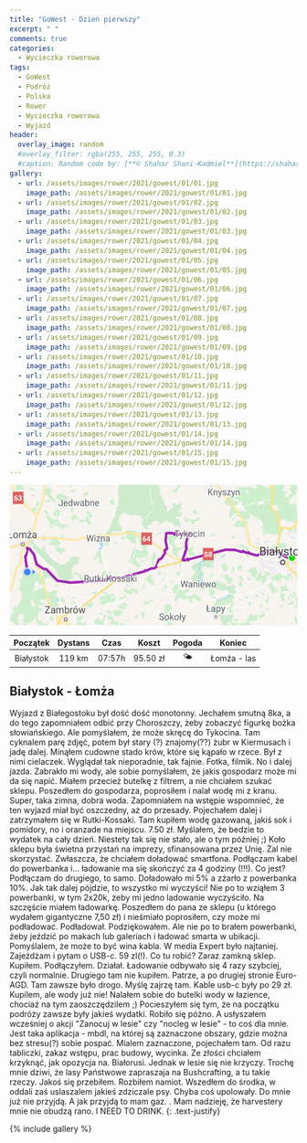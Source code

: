 ```yaml
---
title: "GoWest - Dzień pierwszy"
excerpt: " "
comments: true
categories:
  - Wycieczka rowerowa
tags:
  - GoWest
  - Podróż
  - Polska
  - Rower  
  - Wycieczka rowerowa
  - Wyjazd
header:
  overlay_image: random
  #overlay_filter: rgba(255, 255, 255, 0.3)
  #caption: Random code by: [**© Shahar Shani-Kadmiel**](https://shaharkadmiel.github.io)"
gallery:
  - url: /assets/images/rower/2021/gowest/01/01.jpg
    image_path: /assets/images/rower/2021/gowest/01/01.jpg        
  - url: /assets/images/rower/2021/gowest/01/02.jpg
    image_path: /assets/images/rower/2021/gowest/01/02.jpg        
  - url: /assets/images/rower/2021/gowest/01/03.jpg
    image_path: /assets/images/rower/2021/gowest/01/03.jpg        
  - url: /assets/images/rower/2021/gowest/01/04.jpg
    image_path: /assets/images/rower/2021/gowest/01/04.jpg        
  - url: /assets/images/rower/2021/gowest/01/05.jpg
    image_path: /assets/images/rower/2021/gowest/01/05.jpg        
  - url: /assets/images/rower/2021/gowest/01/06.jpg
    image_path: /assets/images/rower/2021/gowest/01/06.jpg        
  - url: /assets/images/rower/2021/gowest/01/07.jpg
    image_path: /assets/images/rower/2021/gowest/01/07.jpg        
  - url: /assets/images/rower/2021/gowest/01/08.jpg
    image_path: /assets/images/rower/2021/gowest/01/08.jpg        
  - url: /assets/images/rower/2021/gowest/01/09.jpg
    image_path: /assets/images/rower/2021/gowest/01/09.jpg        
  - url: /assets/images/rower/2021/gowest/01/10.jpg
    image_path: /assets/images/rower/2021/gowest/01/10.jpg        
  - url: /assets/images/rower/2021/gowest/01/11.jpg
    image_path: /assets/images/rower/2021/gowest/01/11.jpg        
  - url: /assets/images/rower/2021/gowest/01/12.jpg
    image_path: /assets/images/rower/2021/gowest/01/12.jpg        
  - url: /assets/images/rower/2021/gowest/01/13.jpg
    image_path: /assets/images/rower/2021/gowest/01/13.jpg        
  - url: /assets/images/rower/2021/gowest/01/14.jpg
    image_path: /assets/images/rower/2021/gowest/01/14.jpg        
  - url: /assets/images/rower/2021/gowest/01/15.jpg
    image_path: /assets/images/rower/2021/gowest/01/15.jpg         
---
```


![mapka](/assets/images/rower/2021/gowest/01/mapka.png)

|Początek|Dystans|Czas|Koszt|Pogoda|Koniec|
|:---:|:---:|:---:|:---:|:---:|:---:|
|Białystok|119 km|07:57h|95.50 zł|🌤|Łomża - las| 

## Białystok - Łomża 
Wyjazd z Białegostoku był dość dość monotonny. Jechałem smutną 8ka, a do tego zapomniałem odbić przy Choroszczy, żeby zobaczyć figurkę bożka słowiańskiego. Ale pomyślałem, że może skręcę do Tykocina. Tam cyknalem parę zdjęć, potem był stary (?) znajomy(??) żubr w Kiermusach i jadę dalej. Minąłem cudowne stado krów, które się kąpało w rzece. Był z nimi cielaczek. Wyglądał tak nieporadnie, tak fajnie. Fotka, filmik. No i dalej jazda. Zabrakło mi wody, ale sobie pomyślałem, że jakis gospodarz może mi da się napić. Miałem przecież butelkę z filtrem, a nie  chciałem szukać sklepu. Poszedłem do gospodarza, poprosiłem i nalał wodę mi z kranu. Super, taka zimna, dobra woda. Zapomniałem na wstępie wspomnieć, że ten wyjazd miał być oszczedny, aż do przesady. Pojechałem dalej i zatrzymałem się w Rutki-Kossaki. Tam kupiłem wodę gazowaną, jakiś sok i pomidory, no i oranzade na miejscu. 7.50 zł. Myślałem, że bedzie to wydatek na cały dzień. Niestety tak się nie stało, ale o tym później ;) Koło sklepu była świetna przystań na imprezy, sfinansowana przez Unię. Żal nie skorzystać. Zwłaszcza, że chciałem doładować smartfona. Podłączam kabel do powerbanka i... ładowanie ma się skończyć za 4 godziny (!!!). Co jest? Podłączam do drugiego, to samo. Doładowało mi 5% a zżarło z powerbanka 10%. Jak tak dalej pójdzie, to wszystko mi wyczyści! Nie po to wziąłem 3 powerbanki, w tym 2x20k, żeby mi jedno ladowanie wyczyściło. Na szczęście miałem ładowarkę. Poszedłem do pana ze sklepu (u którego wydałem gigantyczne 7,50 zł) i nieśmiało poprosiłem, czy może mi podładować. Podładował. Podziękowałem. Ale nie po to brałem powerbanki, żeby jeździć po makach lub galeriach i ładować smarta w ubikacji. Pomyślalem, że może to być wina kabla. W media Expert było najtaniej. Zajeżdżam i pytam o USB-c. 59 zl(!). Co tu robić? Zaraz zamkną sklep. Kupiłem. Podłączyłem. Działał. Ładowanie odbywało się 4 razy szybciej, czyli normalnie. Drugiego tam nie kupiłem. Patrze, a po drugiej stronie Euro-AGD. Tam zawsze było drogo. Myślę zajrzę tam. Kable usb-c były po 29 zł. Kupilem, ale wody już nie! Nalałem sobie do butelki wody w łazience, chociaż na tym zaoszczędzilem ;) Pocieszyłem się tym, że na początku podróży zawsze były jakieś wydatki. Robiło się późno. A usłyszałem wcześniej o akcji "Zanocuj w lesie" czy "nocleg w lesie" - to coś dla mnie. Jest taka aplikacja - mbdl, na której są zaznaczone obszary, gdzie można bez stresu(?) sobie pospać. Mialem zaznaczone, pojechałem tam. Od razu tabliczki, zakaz wstępu, prac budowy, wycinka. Ze złości chciałem krzyknąć, jak opozycja na. Białorusi. Jednak w lesie się nie krzyczy. Trochę mnie dziwi, że lasy Państwowe zapraszaja na Bushcrafting, a tu takie rzeczy. Jakoś się przebiłem. Rozbiłem namiot. Wszedłem do środka, w oddali zaś uslaszalem jakieś zdziczale psy. Chyba coś upolowały. Do mnie już nie przyjdą. A jak przyjdą to mam gaz. . Mam nadzieję, że harvestery mnie nie obudzą rano. I NEED TO DRINK. 
{: .text-justify}

<!-- {% include gallery caption="Najciekawsze zdjęcia z dzisiejszego dnia" %} -->

{% include gallery %}




